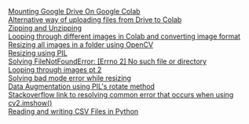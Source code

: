[Mounting Google Drive On Google Colab](https://stackoverflow.com/questions/50168315/mounting-google-drive-on-google-colab)<br/>
[Alternative way of uploading files from Drive to Colab](https://www.freecodecamp.org/news/how-to-transfer-large-files-to-google-colab-and-remote-jupyter-notebooks-26ca252892fa/)<br/>
[Zipping and Unzipping](https://datascience.stackexchange.com/questions/29480/uploading-images-folder-from-my-system-into-google-colab)<br/>
[Looping through different images in Colab and converting image format](https://stackoverflow.com/questions/63721114/looping-through-different-images-in-multiple-folders-in-google-colab-and-convert)<br/>
[Resizing all images in a folder using OpenCV](https://stackoverflow.com/questions/41736711/resizing-all-images-in-a-folder)<br/>
[Resizing using PIL](https://www.tutorialspoint.com/python_pillow/python_pillow_resizing_an_image.htm)<br/>
[Solving FileNotFoundError: [Errno 2] No such file or directory](https://stackoverflow.com/questions/57833141/filenotfounderror-errno-2-no-such-file-or-directory-even-i-have-image-in-th)<br/>
[Looping through images pt 2](https://stackoverflow.com/questions/6997419/how-to-create-a-loop-to-read-several-images-in-a-python-script)<br/>
[Solving bad mode error while resizing](https://stackoverflow.com/questions/57194527/can-not-figure-out-what-the-error-is-in-my-python)<br/>
[Data Augmentation using PIL's rotate method](https://www.geeksforgeeks.org/python-pil-paste-and-rotate-method/)<br/>
[Stackoverflow link to resolving common error that occurs when using cv2.imshow()](https://stackoverflow.com/questions/22153271/error-using-cv2-equalizehist)<br/>
[Reading and writing CSV Files in Python](https://realpython.com/python-csv/)
